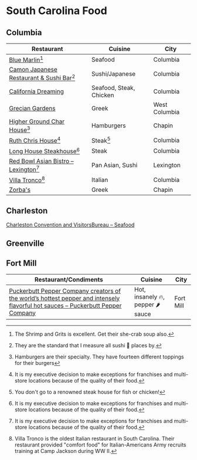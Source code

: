 # South Carolina Food 

## Columbia 

| Restaurant | Cuisine | City |
|----|----|-----|
| [Blue Marlin](http://www.bluemarlincolumbia.com/)[^11] | Seafood | Columbia |
| [Camon Japanese Restaurant & Sushi Bar](https://camonsushi.wordpress.com/)[^12] | Sushi/Japanese | Columbia |
| [California Dreaming](https://californiadreaming.rest/location/Columbia-SC/) | Seafood, Steak, Chicken | Columbia |
| [Grecian Gardens](http://www.greciangardenssc.com/) | Greek | West Columbia |
| [Higher Ground Char House](https://highergroundcharhouse.com/)[^13] | Hamburgers | Chapin |
| [Ruth Chris House](https://www.ruthschris.com/restaurant-locations/columbia/)[^14] | Steak[^15]  | Columbia |
| [Long House Steakhouse](https://www.longhornsteakhouse.com/locations/sc/columbia/columbia-harbison-road/5094)[^14] | Steak | Columbia |
| [Red Bowl Asian Bistro – Lexington](https://www.redbowllexington.com/)[^14] | Pan Asian,  Sushi | Lexington |
| [Villa Tronco](https://www.villatronco.com/)[^16] |Italian | Columbia |
| [Zorba's](https://zorbaschapin.com) | Greek | Chapin |

[^11]: The Shrimp and Grits is excellent. Get their she-crab soup also.
[^12]: They are the standard that I measure all sushi 🍣  places by.
[^13]: Hamburgers are their specialty. They have fourteen different toppings for their burgers 
[^14]: It is my executive decision to make exceptions for franchises and multi-store locations because of the quality of their food.
[^15]: You don't go to a renowned steak house for fish or chicken!
[^16]: Villa Tronco is the oldest Italian restaurant in South Carolina. Their restaurant provided "comfort food" for Italian-Americans Army recruits training at Camp Jackson during WW II.

## Charleston

[Charleston Convention and VisitorsBureau – Seafood](https://www.charlestoncvb.com/plan-your-trip/dining-nightlife~124/seafood~1100/) 

## Greenville 

## Fort Mill

| Restaurant/Condiments | Cuisine | City |
|----|---|---|
| [Puckerbutt Pepper Company creators of the world’s hottest pepper and intensely flavorful hot sauces – Puckerbutt Pepper Company](https://puckerbuttpeppercompany.com/) | Hot, insanely 🔥, pepper 🌶 sauce | Fort Mill |

